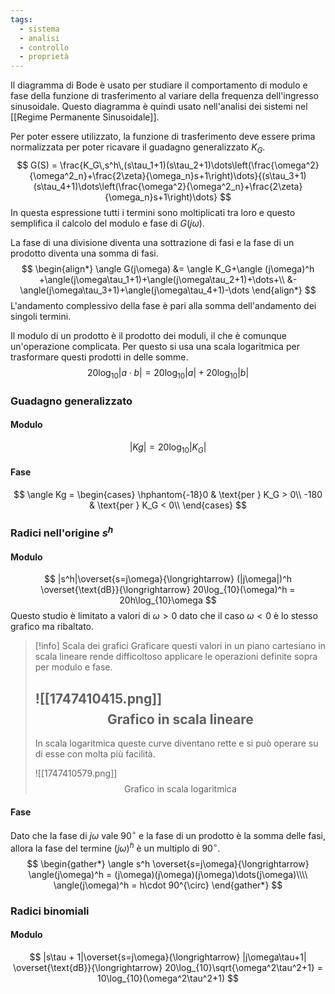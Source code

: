 ```yaml
---
tags:
  - sistema
  - analisi
  - controllo
  - proprietà
---
```

Il diagramma di Bode è usato per studiare il comportamento di modulo e fase della funzione di trasferimento al variare della frequenza dell'ingresso sinusoidale. Questo diagramma è quindi usato nell'analisi dei sistemi nel [[Regime Permanente Sinusoidale]].

Per poter essere utilizzato, la funzione di trasferimento deve essere prima normalizzata per poter ricavare il guadagno generalizzato $K_G$.
$$
G(S) = \frac{K_G\,s^h\,(s\tau_1+1)(s\tau_2+1)\dots\left(\frac{\omega^2}{\omega^2_n}+\frac{2\zeta}{\omega_n}s+1\right)\dots}{(s\tau_3+1)(s\tau_4+1)\dots\left(\frac{\omega^2}{\omega^2_n}+\frac{2\zeta}{\omega_n}s+1\right)\dots}
$$
In questa espressione tutti i termini sono moltiplicati tra loro e questo semplifica il calcolo del modulo e fase di $G(j\omega)$. 

La fase di una divisione diventa una sottrazione di fasi e la fase di un prodotto diventa una somma di fasi.
$$
\begin{align*}
\angle G(j\omega) &= \angle K_G+\angle (j\omega)^h +\angle(j\omega\tau_1+1)+\angle(j\omega\tau_2+1)+\dots+\\
&-\angle(j\omega\tau_3+1)+\angle(j\omega\tau_4+1)-\dots
\end{align*}
$$
L'andamento complessivo della fase è pari alla somma dell'andamento dei singoli termini.

Il modulo di un prodotto è il prodotto dei moduli, il che è comunque un'operazione complicata. Per questo si usa una scala logaritmica per trasformare questi prodotti in delle somme.
$$
20\log_{10}|a\cdot b| = 20\log_{10}|a| + 20\log_{10}|b|
$$
### Guadagno generalizzato
#### Modulo
$$
|Kg| = 20\log_{10}|K_G|
$$
#### Fase
$$
\angle Kg =
\begin{cases}
\hphantom{-18}0 & \text{per } K_G > 0\\
-180 & \text{per } K_G < 0\\
\end{cases}
$$
### Radici nell'origine $s^h$
#### Modulo
$$
|s^h|\overset{s=j\omega}{\longrightarrow} (|j\omega|)^h \overset{\text{dB}}{\longrightarrow} 20\log_{10}(\omega)^h = 20h\log_{10}\omega
$$
Questo studio è limitato a valori di $\omega > 0$ dato che il caso $\omega < 0$ è lo stesso grafico ma ribaltato.

>[!info] Scala dei grafici
>Graficare questi valori in un piano cartesiano in scala lineare rende difficoltoso applicare le operazioni definite sopra per modulo e fase.
>
>![[1747410415.png]]
>$$
>\text{Grafico in scala lineare}
>$$
>---
>In scala logaritmica queste curve diventano rette e si può operare su di esse con molta più facilità.
>
>![[1747410579.png]]
>$$
>\text{Grafico in scala logaritmica}
>$$
#### Fase
Dato che la fase di $j\omega$ vale $90^{\circ}$ e la fase di un prodotto è la somma delle fasi, allora la fase del termine $(j\omega)^h$ è un multiplo di $90^{\circ}$.
$$
\begin{gather*}
\angle s^h \overset{s=j\omega}{\longrightarrow} \angle(j\omega)^h = (j\omega)(j\omega)(j\omega)\dots(j\omega)\\\\
\angle(j\omega)^h = h\cdot 90^{\circ}
\end{gather*}
$$
### Radici binomiali
#### Modulo
$$
|s\tau + 1|\overset{s=j\omega}{\longrightarrow} |j\omega\tau+1| \overset{\text{dB}}{\longrightarrow} 20\log_{10}\sqrt{\omega^2\tau^2+1} = 10\log_{10}(\omega^2\tau^2+1)
$$
